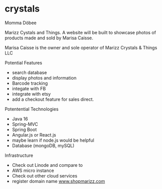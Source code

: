 # crystals
Momma Döbee


Marizz Cystals and Things. A website will be built to showcase photos of products made and sold by Marisa Caisse. 

Marisa Caisse is the owner and sole operator of Marizz Crystals & Things LLC



Potential Features
  - search database
  - display photos and information
  - Barcode tracking
  - integate with FB
  - integrate with etsy
  - add a checkout feature for sales direct. 




Potentential Technologies
  - Java 16 
  - Spring-MVC
  - Spring Boot
  - Angular.js or React.js
  - maybe learn if node.js would be helpful
  - Database (mongoDB, mySQL)


Infrastructure 
  - Check out Linode and compare to
  - AWS micro instance
  - Check out other cloud services  
  - register domain name www.shopmarizz.com

